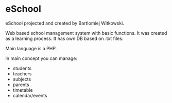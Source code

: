 # eSchool
eSchool projected and created by Bartlomiej Witkowski.

Web based school management system with basic functions.
It was created as a learning process.
It has own DB based on .txt files.

Main language is a PHP.

In main concept you can manage:
- students
- teachers
- subjects
- parents
- timetable
- calendar/events

